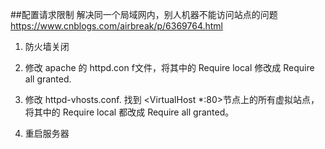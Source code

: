 ##配置请求限制
解决同一个局域网内，别人机器不能访问站点的问题
https://www.cnblogs.com/airbreak/p/6369764.html

1. 防火墙关闭

2. 修改 apache 的 httpd.con f文件，将其中的 Require local 修改成 Require all granted.

3. 修改 httpd-vhosts.conf. 找到 <VirtualHost *:80>节点上的所有虚拟站点，将其中的 Require local 都改成 Require all granted。

4. 重启服务器